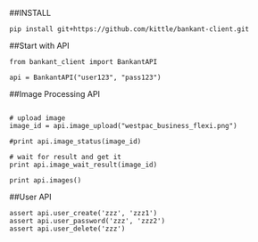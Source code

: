##INSTALL

```
pip install git+https://github.com/kittle/bankant-client.git
```

##Start with API
```
from bankant_client import BankantAPI

api = BankantAPI("user123", "pass123")
```

##Image Processing API

```

# upload image
image_id = api.image_upload("westpac_business_flexi.png")

#print api.image_status(image_id)

# wait for result and get it
print api.image_wait_result(image_id)

print api.images()
```

##User API
```
assert api.user_create('zzz', 'zzz1')
assert api.user_password('zzz', 'zzz2')
assert api.user_delete('zzz')
```
